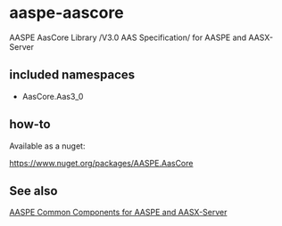 # aaspe-aascore

AASPE AasCore Library /V3.0 AAS Specification/ for AASPE and AASX-Server 

## included namespaces

- AasCore.Aas3_0

## how-to

Available as a nuget:

https://www.nuget.org/packages/AASPE.AasCore

## See also

[AASPE Common Components for AASPE and AASX-Server](https://www.nuget.org/packages/Aaspe.Common)
